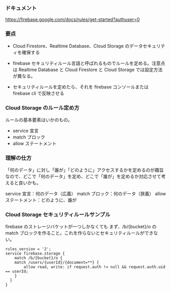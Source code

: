 ### ドキュメント

https://firebase.google.com/docs/rules/get-started?authuser=0

### 要点

- Cloud Firestore、Realtime Database、Cloud Storage のデータセキュリティを確保する

- firebase セキュリティルール言語と呼ばれるものでルールを定める。注意点は Realtime Database と Cloud Firestore と Cloud Storage では設定方法が異なる。

- セキュリティルールを定めたら、それを firebase コンソールまたは firebase cli で反映させる

### Cloud Storage のルール定め方

ルールの基本要素はいかのもの。

- service 宣言
- match ブロック
- allow ステートメント

### 理解の仕方

「何のデータ」に対し「誰が」「どのように」アクセスするかを定めるのが趣旨なので、どこで「何のデータ」を定め、どこで「誰が」を定めるか対応させて考えると良いかも。

service 宣言：何のデータ（広義）
match ブロック：何のデータ（狭義）
allow ステートメント：どのように、誰が

### Cloud Storage セキュリティルールサンプル

firebase のストレージバケットが一つしかなくても
まず、/b/{bucket}/o の match ブロックを作ること。これを作らないとセキュリティルールができない。

```
rules_version = '2';
service firebase.storage {
	match /b/{bucket}/o {
  	match /users/{userId}/{document=**} {
    	allow read, write: if request.auth != null && request.auth.uid == userId;
  	}
  }
}
```
